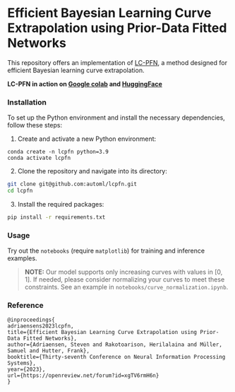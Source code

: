 
# Efficient Bayesian Learning Curve Extrapolation using Prior-Data Fitted Networks

This repository offers an implementation of [LC-PFN](https://openreview.net/pdf?id=xgTV6rmH6n), a method designed for efficient Bayesian learning curve extrapolation.

**LC-PFN in action on [Google colab](https://colab.research.google.com/drive/1JA2t91xgqZVfjZya41oW5vVQktv_YXhE?usp=sharing) and [HuggingFace](https://huggingface.co/spaces/herilalaina/lcpfn)**

### Installation

To set up the Python environment and install the necessary dependencies, follow these steps:

1. Create and activate a new Python environment:
```shell
conda create -n lcpfn python=3.9
conda activate lcpfn
```

2. Clone the repository and navigate into its directory:
```bash
git clone git@github.com:automl/lcpfn.git
cd lcpfn
```

3. Install the required packages:
```bash
pip install -r requirements.txt
```

### Usage

Try out the `notebooks` (require ``matplotlib``) for training and inference examples.

> **NOTE:**  Our model supports only increasing curves with values in $[0,1]$. If needed, please consider normalizing your curves to meet these constraints. See an example in ``notebooks/curve_normalization.ipynb``.


### Reference

```
@inproceedings{
adriaensens2023lcpfn,
title={Efficient Bayesian Learning Curve Extrapolation using Prior-Data Fitted Networks},
author={Adriaensen, Steven and Rakotoarison, Herilalaina and Müller, Samuel and Hutter, Frank},
booktitle={Thirty-seventh Conference on Neural Information Processing Systems},
year={2023},
url={https://openreview.net/forum?id=xgTV6rmH6n}
}
```


